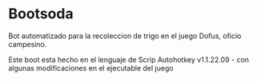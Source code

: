 # Bootsoda
Bot automatizado para la recoleccion de trigo en el juego Dofus, oficio campesino.

Este boot esta hecho en el lenguaje de Scrip Autohotkey v1.1.22.09  - con algunas modificaciones en el ejecutable del juego
